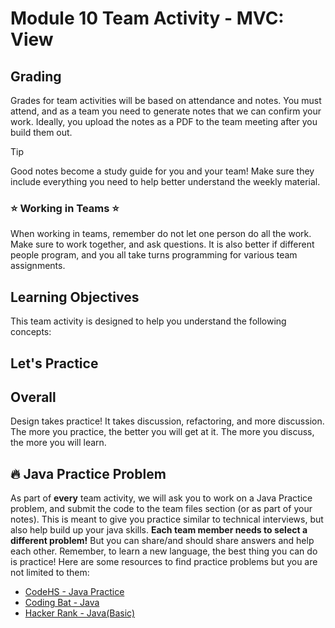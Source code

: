 # Module 10 Team Activity  - MVC: View

## Grading
Grades for team activities will be based on attendance and notes. You must attend, and as a team you need to generate notes that we can confirm your work. Ideally, you upload the notes as a PDF to the team meeting after you build them out. 

> [!TIP] 
> Good notes become a study guide for you and your team! Make sure they include everything you need to help better understand the weekly material. 

### ⭐ Working in Teams ⭐
When working in teams, remember do not let one person do all the work. Make sure to work together, and ask questions. It is also better if different people program, and you all take turns programming for various team assignments.

## Learning Objectives
This team activity is designed to help you understand the following concepts:


## Let's Practice





## Overall

Design takes practice! It takes discussion, refactoring, and more discussion. The more you practice, the better you will get at it. The more you discuss, the more you will learn. 



## :fire: Java Practice Problem
As part of **every** team activity, we will ask you to work on a Java Practice problem, and submit the code to the team files section (or as part of your notes). This is meant to give you practice similar to technical interviews, but also help build up your java skills. **Each team member needs to select a different problem!** But you can share/and should share answers and help each other. Remember, to learn a new language, the best thing you can do is practice! Here are some resources to find practice problems but you are not limited to them:

* [CodeHS - Java Practice](https://codehs.com/practice/java)
* [Coding Bat - Java](https://codingbat.com/java)
* [Hacker Rank - Java(Basic)](https://www.hackerrank.com/domains/java?filters%5Bskills%5D%5B%5D=Java%20%28Basic%29)